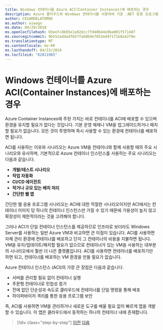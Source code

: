 ```yaml
---
title: Windows 컨테이너를 Azure ACI(Container Instances)에 배포하는 경우
description: Azure 클라우드와 Windows 컨테이너를 사용하여 기존 .NET 응용 프로그램 최신화 | Windows 컨테이너를 Azure ACI(Container Instances)에 배포하는 경우
author: CESARDELATORRE
ms.author: wiwagn
ms.date: 04/29/2018
ms.openlocfilehash: 03ee7c8b65e1a92dcc7fd40b44e9ba081f571487
ms.sourcegitcommit: 9b552addadfb57fab0b9e7852ed4f1f1b8a42f8e
ms.translationtype: MT
ms.contentlocale: ko-KR
ms.lasthandoff: 04/23/2019
ms.locfileid: "62011985"
---
```

# <a name="when-to-deploy-windows-containers-to-azure-container-instances-aci"></a>Windows 컨테이너를 Azure ACI(Container Instances)에 배포하는 경우

Azure Container Instances에 주된 가치는 바로 컨테이너를 ACI에 배포할 수 있으며 환경을 유지할 필요가 없다는 것입니다. 기본 운영 체제나 VM을 업그레이드하거나 패치할 필요가 없습니다. 모든 것이 투명하며 즉시 사용할 수 있는 환경에 컨테이너를 배포하면 됩니다.

ACI를 사용하는 이유와 시나리오는 Azure VM을 컨테이너와 함께 사용할 때의 주요 시나리오와 유사하며, 기본적으로 Azure 컨테이너 인스턴스를 사용하는 주요 시나리오는 다음과 같습니다.

- **개발/테스트 시나리오**
- **작업 자동화**
- **CI/CD 에이전트**
- **작거나 규모 있는 배치 처리**
- **간단한 웹 앱**

간단한 웹 응용 프로그램 시나리오는 ACI에 대한 적절한 시나리오이지만 ACI에서는 컨테이너 이미지 당 하나의 컨테이너 인스턴스만 가질 수 있기 때문에 가용성이 높지 않고 확장성이 제한적이라는 것을 고려해야 합니다.

그러나 ACI가 단일 컨테이너 인스턴스를 제공하므로 인프라로 보더라도 Windows Server를 사용하는 일반 Azure VM과 비교하면 큰 이점이 있습니다. ACI를 사용하면 자체 관리 환경에 컨테이너를 배포하고 단지 그 컨테이너의 비용을 지불하면 됩니다. VM을 유지/업데이트/패치할 필요가 없으므로 컨테이너가 있는 VM을 사용하는 대부분의 시나리오에서 훨씬 더 나은 플랫폼입니다. ACI를 사용하면 컨테이너를 배포하기만 하면 되고, 컨테이너를 배포하는 VM 환경을 만들 필요가 없습니다.

Azure 컨테이너 인스턴스 (ACI)의 가장 큰 장점은 다음과 같습니다.

- 서버를 관리할 필요 없이 컨테이너 실행
- 주문형 컨테이너로 민첩성 증가
- 전에 없던 단순성과 속도로 클라우드에 컨테이너를 단일 명령을 통해 배포
- 하이퍼바이저 격리를 통한 응용 프로그램 보안

즉, ACI를 사용하면 VM을 관리하거나 새로운 도구를 배울 필요 없이 빠르게 앱을 개발할 수 있습니다. 이 앱은 클라우드에서 동작하는 하나의 컨테이너 내에 존재합니다.

> [!div class="step-by-step"]
> [이전](when-to-deploy-windows-containers-to-azure-vms-iaas-cloud.md)
> [다음](when-to-deploy-windows-containers-to-service-fabric.md)
